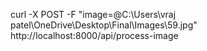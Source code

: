 curl -X POST -F "image=@C:\Users\vraj patel\OneDrive\Desktop\Final\Images\59.jpg" http://localhost:8000/api/process-image